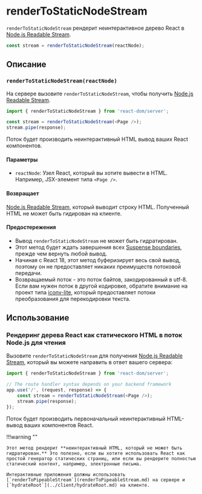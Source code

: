 # renderToStaticNodeStream

`renderToStaticNodeStream` рендерит неинтерактивное дерево React в [Node.js Readable Stream](https://nodejsdev.ru/api/stream/#streamreadable).

```js
const stream = renderToStaticNodeStream(reactNode);
```

## Описание

### `renderToStaticNodeStream(reactNode)`

На сервере вызовите `renderToStaticNodeStream`, чтобы получить [Node.js Readable Stream](https://nodejsdev.ru/api/stream/#streamreadable).

```js
import { renderToStaticNodeStream } from 'react-dom/server';

const stream = renderToStaticNodeStream(<Page />);
stream.pipe(response);
```

Поток будет производить неинтерактивный HTML вывод ваших React компонентов.

#### Параметры

-   `reactNode`: Узел React, который вы хотите вывести в HTML. Например, JSX-элемент типа `<Page />`.

#### Возвращает

[Node.js Readable Stream](https://nodejsdev.ru/api/stream/#streamreadable), который выводит строку HTML. Полученный HTML не может быть гидирован на клиенте.

#### Предостережения

-   Вывод `renderToStaticNodeStream` не может быть гидратирован.
-   Этот метод будет ждать завершения всех [Suspense boundaries](../../react/Suspense.md), прежде чем вернуть любой вывод.
-   Начиная с React 18, этот метод буферизирует весь свой вывод, поэтому он не предоставляет никаких преимуществ потоковой передачи.
-   Возвращаемый поток - это поток байтов, закодированный в utf-8. Если вам нужен поток в другой кодировке, обратите внимание на проект типа [iconv-lite](https://www.npmjs.com/package/iconv-lite), который предоставляет потоки преобразования для перекодировки текста.

## Использование

### Рендеринг дерева React как статического HTML в поток Node.js для чтения

Вызовите `renderToStaticNodeStream` для получения [Node.js Readable Stream](https://nodejsdev.ru/api/stream/#streamreadable), который вы можете направить в ответ вашего сервера:

```js
import { renderToStaticNodeStream } from 'react-dom/server';

// The route handler syntax depends on your backend framework
app.use('/', (request, response) => {
    const stream = renderToStaticNodeStream(<Page />);
    stream.pipe(response);
});
```

Поток будет производить первоначальный неинтерактивный HTML-вывод ваших компонентов React.

!!!warning ""

    Этот метод рендерит **неинтерактивный HTML, который не может быть гидратирован.** Это полезно, если вы хотите использовать React как простой генератор статических страниц, или если вы рендерите полностью статический контент, например, электронные письма.

    Интерактивные приложения должны использовать [`renderToPipeableStream`](renderToPipeableStream.md) на сервере и [`hydrateRoot`](../client/hydrateRoot.md) на клиенте.
